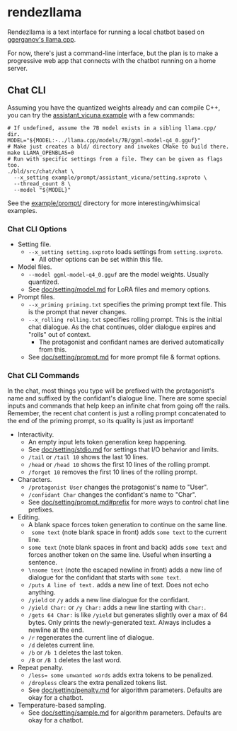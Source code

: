 # rendezllama

Rendezllama is a text interface for running a local chatbot based on [ggerganov's llama.cpp](https://github.com/ggerganov/llama.cpp).

For now, there's just a command-line interface, but the plan is to make a progressive web app that connects with the chatbot running on a home server.

## Chat CLI

Assuming you have the quantized weights already and can compile C++, you can try the [assistant_vicuna example](example/prompt/assistant_vicuna/) with a few commands:
```shell
# If undefined, assume the 7B model exists in a sibling llama.cpp/ dir.
MODEL="${MODEL:-../llama.cpp/models/7B/ggml-model-q4_0.gguf}"
# Make just creates a bld/ directory and invokes CMake to build there.
make LLAMA_OPENBLAS=0
# Run with specific settings from a file. They can be given as flags too.
./bld/src/chat/chat \
  --x_setting example/prompt/assistant_vicuna/setting.sxproto \
  --thread_count 8 \
  --model "${MODEL}"
```

See the [example/prompt/](example/prompt/) directory for more interesting/whimsical examples.

### Chat CLI Options

- Setting file.
  - `--x_setting setting.sxproto` loads settings from `setting.sxproto`.
    - All other options can be set within this file.
- Model files.
  - `--model ggml-model-q4_0.gguf` are the model weights. Usually quantized.
  - See [doc/setting/model.md](doc/setting/model.md) for LoRA files and memory options.
- Prompt files.
  - `--x_priming priming.txt` specifies the priming prompt text file. This is the prompt that never changes.
  - `--x_rolling rolling.txt` specifies rolling prompt. This is the initial chat dialogue. As the chat continues, older dialogue expires and "rolls" out of context.
    - The protagonist and confidant names are derived automatically from this.
  - See [doc/setting/prompt.md](doc/setting/prompt.md) for more prompt file & format options.

### Chat CLI Commands

In the chat, most things you type will be prefixed with the protagonist's name and suffixed by the confidant's dialogue line.
There are some special inputs and commands that help keep an infinite chat from going off the rails.
Remember, the recent chat content is just a rolling prompt concatenated to the end of the priming prompt, so its quality is just as important!
- Interactivity.
  - An empty input lets token generation keep happening.
  - See [doc/setting/stdio.md](doc/setting/stdio.md) for settings that I/O behavior and limits.
  - `/tail` or `/tail 10` shows the last 10 lines.
  - `/head` or `/head 10` shows the first 10 lines of the rolling prompt.
  - `/forget 10` removes the first 10 lines of the rolling prompt.
- Characters.
  - `/protagonist User` changes the protagonist's name to "User".
  - `/confidant Char` changes the confidant's name to "Char".
  - See [doc/setting/prompt.md#prefix](doc/setting/prompt.md#prefix) for more ways to control chat line prefixes.
- Editing.
  - A blank space forces token generation to continue on the same line.
  - ` some text` (note blank space in front) adds `some text` to the current line.
  - ` some text ` (note blank spaces in front and back) adds `some text` and forces another token on the same line. Useful when inserting a sentence.
  - `\nsome text` (note the escaped newline in front) adds a new line of dialogue for the confidant that starts with `some text`.
  - `/puts A line of text.` adds a new line of text. Does not echo anything.
  - `/yield` or `/y` adds a new line dialogue for the confidant.
  - `/yield Char:` or `/y Char:` adds a new line starting with `Char:`.
  - `/gets 64 Char:` is like `/yield` but generates slightly over a max of 64 bytes. Only prints the newly-generated text. Always includes a newline at the end.
  - `/r` regenerates the current line of dialogue.
  - `/d` deletes current line.
  - `/b` or `/b 1` deletes the last token.
  - `/B` or `/B 1` deletes the last word.
- Repeat penalty.
  - `/less= some unwanted words` adds extra tokens to be penalized.
  - `/dropless` clears the extra penalized tokens list.
  - See [doc/setting/penalty.md](doc/setting/penalty.md) for algorithm parameters. Defaults are okay for a chatbot.
- Temperature-based sampling.
  - See [doc/setting/sample.md](doc/setting/sample.md) for algorithm parameters. Defaults are okay for a chatbot.

